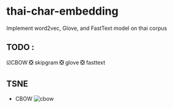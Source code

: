# thai-char-embedding
Implement word2vec, Glove, and FastText model on thai corpus

## TODO :
☑️CBOW
❎ skipgram
❎ glove
❎ fasttext

## TSNE 
- CBOW
![cbow](https://github.com/SaranAI/thaichar2vec/blob/main/assets/images/tsne_cbow_8.png?raw=true)

